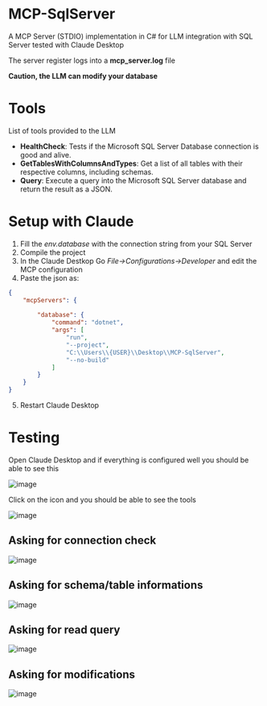 # MCP-SqlServer

A MCP Server (STDIO) implementation in C# for LLM integration with SQL Server tested with Claude Desktop

The server register logs into a **mcp_server.log** file

**Caution, the LLM can modify your database**

# Tools

List of tools provided to the LLM

* **HealthCheck**: Tests if the Microsoft SQL Server Database connection is good and alive.
* **GetTablesWithColumnsAndTypes**: Get a list of all tables with their respective columns, including schemas.
* **Query**: Execute a query into the Microsoft SQL Server database and return the result as a JSON.

# Setup with Claude

1. Fill the _env.database_ with the connection string from your SQL Server
2. Compile the project
3. In the Claude Destkop Go _File->Configurations->Developer_ and edit the MCP configuration 
4. Paste the json as: 

```json
{
    "mcpServers": {
        
        "database": {
            "command": "dotnet",
            "args": [
                "run",
                "--project",
                "C:\\Users\\{USER}\\Desktop\\MCP-SqlServer",
                "--no-build"
            ]
        }
    }
}
```
5. Restart Claude Desktop
   
# Testing

Open Claude Desktop and if everything is configured well you should be able to see this

![image](https://github.com/user-attachments/assets/4cc9fcf2-944d-46f7-8f16-d46eaa1ed59a)

Click on the icon and you should be able to see the tools

![image](https://github.com/user-attachments/assets/bb5a7b83-5459-43d5-b7d0-9d5c5880ff5c)

## Asking for connection check

![image](https://github.com/user-attachments/assets/65f0edb8-25a4-4d36-84bd-a28f0a004e20)

## Asking for schema/table informations

![image](https://github.com/user-attachments/assets/834b4717-2f12-4926-853e-31973c25ad2f)

## Asking for read query

![image](https://github.com/user-attachments/assets/1dfa2186-4e6a-4a54-8aa6-d5f7b5ed7a92)

## Asking for modifications

![image](https://github.com/user-attachments/assets/57b49aa3-7592-436e-8f67-bff3f54911ae)
